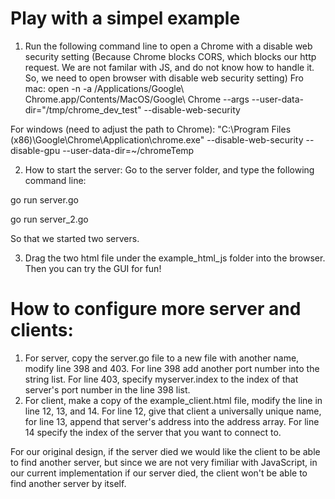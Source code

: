 # Play with a simpel example 
1. Run the following command line to open a Chrome with a disable web security setting 
(Because Chrome blocks CORS, which blocks our http request. We are not familar with JS, and do not know how to handle it. So, we need to open browser with disable web security setting)
Fro mac:
open -n -a /Applications/Google\ Chrome.app/Contents/MacOS/Google\ Chrome --args --user-data-dir="/tmp/chrome_dev_test" --disable-web-security

For windows (need to adjust the path to Chrome):
"C:\Program Files (x86)\Google\Chrome\Application\chrome.exe" --disable-web-security --disable-gpu --user-data-dir=~/chromeTemp

2. How to start the server: Go to the server folder, and type the following command line:  

go run server.go  

go run server_2.go  

So that we started two servers.  

3. Drag the two html file under the example_html_js folder into the browser. Then you can try the GUI for fun!

# How to configure more server and clients:
1. For server, copy the server.go file to a new file with another name, modify line 398 and 403. For line 398 add another port number into the string list. For line 403, specify myserver.index to the index of that server's port number in the line 398 list. 
2. For client, make a copy of the example_client.html file, modify the line in line 12, 13, and 14. For line 12, give that client a universally unique name, for line 13, append that server's address into the address array. For line 14 specify the index of the server that you want to connect to. 

For our original design, if the server died we would like the client to be able to find another server, but since we are 
not very fimiliar with JavaScript, in our current implementation if our server died, the client won't be able to find another
server by itself. 

